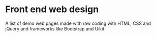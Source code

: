 # Front end web design
A list of demo web pages made with raw coding with HTML, CSS and jQuery and frameworks like Bootstrap and Uikit
